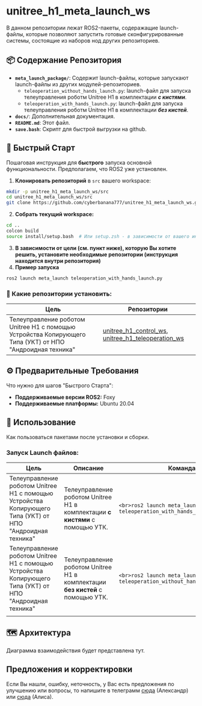 # unitree_h1_meta_launch_ws
В данном репозитории лежат ROS2-пакеты, содеражащие launch-файлы, которые позволяют запустить готовые сконфигурированные системы, состоящие из наборов нод других репозиториев.

## 📦 Содержание Репозитория
* **`meta_launch_package/`**: Содержит launch-файлы, которые запускают launch-файлы из других модулей-репозиториев.
	-  `teleoperation_without_hands_launch.py`: launch-файл для запуска телеуправления роботм Unitree H1 в комплектации ***с кистями***.
	- `teleoperation_with_hands_launch.py`: launch-файл для запуска телеуправления роботм Unitree H1 в комплектации ***без кистей***.
*   **`docs/`**: Дополнительная документация.
*   **`README.md`**: Этот файл.
*   **`save.bash`**: Скрипт для быстрой выгрузки на github.

## 🚀 Быстрый Старт
Пошаговая инструкция для **быстрого** запуска основной функциональности. Предполагаем, что ROS2 уже установлен.
1.  **Клонировать репозиторий** в `src` вашего workspace:
```bash
mkdir -p unitree_h1_meta_launch_ws/src
cd unitree_h1_meta_launch_ws/src
git clone https://github.com/cyberbanana777/unitree_h1_meta_launch_ws.git .
```
2.  **Собрать текущий workspace:**
```bash
cd ..
colcon build
source install/setup.bash  # Или setup.zsh - в зависимости от вашего интерпретатора командной строки
```
3. **В зависимости от цели (см. пункт ниже), которую Вы хотите решить, установите необходимые репозитории (инструкция находится внутри репозитория)**  
4. **Пример запуска**
```bash
ros2 launch meta_launch teleoperation_with_hands_launch.py
```

### 📂 Какие репозитории установить:

| Цель                                                                                                      | Репозитории                                                                                                                                                                    |
| --------------------------------------------------------------------------------------------------------- | ------------------------------------------------------------------------------------------------------------------------------------------------------------------------------ |
| Телеуправление роботом Unitree H1 с помощью Устройства Копирующего Типа (УКТ) от НПО "Андроидная техника" | [unitree_h1_control_ws](https://github.com/cyberbanana777/unitree_h1_control_ws), [unitree_h1_teleoperation_ws](https://github.com/cyberbanana777/unitree_h1_teleoperation_ws) |
## ⚙️ Предварительные Требования
Что нужно для шагов "Быстрого Старта":
*   **Поддерживаемые версии ROS2:** Foxy
*   **Поддерживаемые платформы:** Ubuntu 20.04

## 🧪 Использование
Как пользоваться пакетами после установки и сборки.
### **Запуск Launch файлов:**

| Цель                                                                                                      | Описание                                                                       | Команда                                                                             |
| --------------------------------------------------------------------------------------------------------- | ------------------------------------------------------------------------------ | ----------------------------------------------------------------------------------- |
| Телеуправление роботом Unitree H1 с помощью Устройства Копирующего Типа (УКТ) от НПО "Андроидная техника" | Телеуправление роботом Unitree H1 в комплектации **с кистями** с помощью УТК.  | ```<br>ros2 launch meta_launch_package teleoperation_with_hands_launch.py<br>```    |
| Телеуправление роботом Unitree H1 с помощью Устройства Копирующего Типа (УКТ) от НПО "Андроидная техника" | Телеуправление роботом Unitree H1 в комплектации **без кистей** с помощью УТК. | ```<br>ros2 launch meta_launch_package teleoperation_without_hands_launch.py<br>``` |
|                                                                                                           |                                                                                |                                                                                     |

## 🗺️ Архитектура 
Диаграмма взаимодействия будет представлена тут.

## Предложения и корректировки
Если Вы нашли, ошибку, неточность, у Вас есть предложения по улучшению или вопросы, то напишите в телеграмм [сюда](https://t.me/Alex_19846) (Александр) или [сюда](https://t.me/Kika_01) (Алиса).